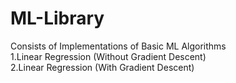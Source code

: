 # ML-Library
Consists of Implementations of Basic ML Algorithms <br>
1.Linear Regression (Without Gradient Descent) <br>
2.Linear Regression (With Gradient Descent) <br>

